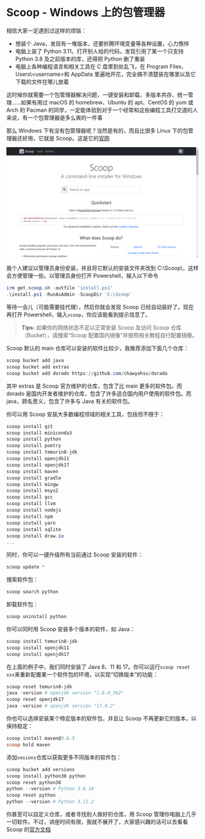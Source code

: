 # Scoop - Windows 上的包管理器

相信大家一定遇到过这样的烦恼：

- 想装个 Java，发现有一堆版本，还要折腾环境变量等各种设置，心力憔悴
- 电脑上装了 Python 3.11，打开别人给的代码，发现引用了某一个只支持 Python 3.8 及之前版本的库，还得把 Python 删了重装
- 电脑上各种编程语言和相关工具在 C 盘里到处乱飞，在 Program Files、Users\\\<username\>和 AppData 里遍地开花，完全搞不清楚装在哪里以及它下载的文件在哪儿放着

这时候你就需要一个包管理器解决问题，一键安装和卸载、多版本共存、统一管理……如果有用过 macOS 的 homebrew、Ubuntu 的 apt、CentOS 的 yum 或 Arch 的 Pacman 的同学，一定能体验到对于一个经常和这些编程工具打交道的人来说，有一个包管理器是多么爽的一件事

那么 Windows 下有没有包管理器呢？当然是有的，而且比很多 Linux 下的包管理器还好用，它就是 Scoop。这是它的[官网](https://scoop.sh/)

![Scoop Official Website](img/scoop.png)

我个人建议以管理员身份安装，并且将它默认的安装文件夹改到 C:\\Scoop\\，这样会方便管理一些。以管理员身份打开 Powershell，输入以下命令

```powershell
irm get.scoop.sh -outfile 'install.ps1'
.\install.ps1 -RunAsAdmin -ScoopDir 'C:\Scoop'
```

等待一会儿（可能需要挂代理），然后你就会发现 Scoop 已经自动装好了。现在再打开 Powershell，输入`scoop`，你应该能看到提示信息了。

> **Tips:**
> 如果你的网络状态不足以正常安装 Scoop 及访问 Scoop 仓库（Bucket），请搜索“Scoop 配置国内镜像”并按照相关教程自行配置镜像。

Scoop 默认的 main 仓库可以安装的软件比较少，我推荐添加下面几个仓库：

```powershell
scoop bucket add java
scoop bucket add extras
scoop bucket add dorado https://github.com/chawyehsu/dorado
```

其中 extras 是 Scoop 官方维护的仓库，包含了比 main 更多的软件包。而 dorado 是国内开发者维护的仓库，包含了许多适合国内用户使用的软件包。而 java，顾名思义，包含了许多与 Java 有关的软件包。

你可以用 Scoop 安装大多数编程领域的相关工具，包括但不限于：

```powershell
scoop install git
scoop install miniconda3
scoop install python
scoop install poetry
scoop install temurin8-jdk
scoop install openjdk11
scoop install openjdk17
scoop install maven
scoop install gradle
scoop install mingw
scoop install msys2
scoop install gcc
scoop install llvm
scoop install nodejs
scoop install npm
scoop install yarn
scoop install sqlite
scoop install draw.io
...
```

同时，你可以一键升级所有当前通过 Scoop 安装的软件：

```powershell
scoop update *
```

搜索软件包：

```powershell
scoop search python
```

卸载软件包：

```powershell
scoop uninstall python
```

你可以同时用 Scoop 安装多个版本的软件，如 Java：

```powershell
scoop install temurin8-jdk
scoop install openjdk11
scoop install openjdk17
```

在上面的例子中，我们同时安装了 Java 8、11 和 17。你可以运行`scoop reset xxx`来重新配置某一个软件包的环境，以实现“切换版本”的功能：

```powershell
scoop reset temurin8-jdk
java -version # openjdk version "1.8.0_362"
scoop reset openjdk17
java -version # openjdk version "17.0.2"
```

你也可以选择安装某个特定版本的软件包，并且让 Scoop 不再更新它的版本，以保持稳定：

```powershell
scoop install maven@3.6.3
scoop hold maven
```

添加`vesions`仓库以获取更多不同版本的软件包：

```powershell
scoop bucket add versions
scoop install python38 python
scoop reset python38
python --version # Python 3.8.10
scoop reset python
python --version # Python 3.11.2
```

你甚至可以自定义仓库，或者寻找别人做好的仓库，用 Scoop 管理你电脑上几乎一切软件。不过，讲座时间有限，我就不展开了，大家感兴趣的话可以去看看 Scoop 的[官方文档](https://scoop-docs.vercel.app/docs/getting-started/Quick-Start.html)
